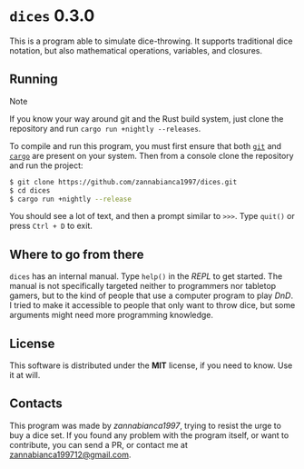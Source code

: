 # `dices` 0.3.0
This is a program able to simulate dice-throwing. It supports traditional dice notation, but also mathematical operations, variables, and closures. 

## Running
> [!NOTE]
> If you know your way around git and the Rust build system, just clone the repository and run `cargo run +nightly --releases`.

To compile and run this program, you must first ensure that both [`git`](https://git-scm.com/) and [`cargo`](https://doc.rust-lang.org/cargo/) are present on your system. Then from a console clone the repository and run the project:
```sh
$ git clone https://github.com/zannabianca1997/dices.git
$ cd dices
$ cargo run +nightly --release
```
You should see a lot of text, and then a prompt similar to `>>>`. Type `quit()` or press `Ctrl + D` to exit.

## Where to go from there
`dices` has an internal manual. Type `help()` in the *REPL* to get started. The manual is not specifically targeted neither to programmers nor tabletop gamers, but to the kind of people that use a computer program to play *DnD*. I tried to make it accessible to people that only want to throw dice, but some arguments might need more programming knowledge. 

## License
This software is distributed under the **MIT** license, if you need to know. Use it at will.

## Contacts
This program was made by *zannabianca1997*, trying to resist the urge to buy a dice set.
If you found any problem with the program itself, or want to contribute, you can send a PR, or contact me at [zannabianca199712@gmail.com](mailto:zannabianca199712@gmail.com).
